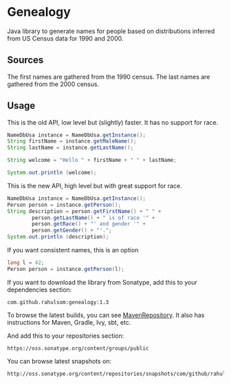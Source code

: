 Genealogy
====

Java library to generate names for people based on distributions inferred from US Census data for 1990 and 2000.

Sources
----

The first names are gathered from the 1990 census. The last names are gathered from the 2000 census.

Usage
----

This is the old API, low level but (slightly) faster.
It has no support for race.
```java
NameDbUsa instance = NameDbUsa.getInstance();
String firstName = instance.getMaleName();
String lastName = instance.getLastName();

String welcome = "Hello " + firstName + " " + lastName;

System.out.println (welcome);
```

This is the new API, high level but with great support for race.
```java
NameDbUsa instance = NameDbUsa.getInstance();
Person person = instance.getPerson();
String description = person.getFirstName() + " " +
        person.getLastName() + " is of race '" +
        person.getRace() + "' and gender '" +
        person.getGender() + "'.";
System.out.println (description);
```

If you want consistent names, this is an option
```java
long l = 42;
Person person = instance.getPerson(l);
```

If you want to download the library from Sonatype, add this to your dependencies
section:

    com.github.rahulsom:genealogy:1.3

To browse the latest builds, you can see [MavenRepository](http://mvnrepository.com/artifact/com.github.rahulsom/genealogy). It also has instructions for Maven, Gradle, Ivy, sbt, etc.

And add this to your repositories section:

    https://oss.sonatype.org/content/groups/public

You can browse latest snapshots on:

    http://oss.sonatype.org/content/repositories/snapshots/com/github/rahulsom/genealogy/

